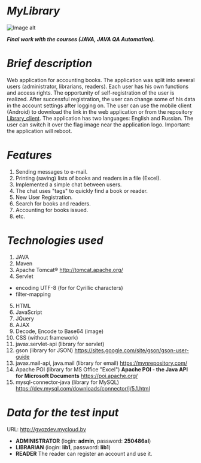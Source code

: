 # <i>MyLibrary</i>
![Image alt](https://github.com/gvozdev1986/MyLibrary/blob/master/webapp/img/logo.png)

<b><i>Final work with the courses (JAVA, JAVA QA Automation).</i></b>


# <i>Brief description</i>
Web application for accounting books. 
The application was split into several users (administrator, librarians, readers). 
Each user has his own functions and access rights. 
The opportunity of self-registration of the user is realized. 
After successful registration, the user can change some of his data in the account settings after logging on. 
The user can use the mobile client (Android) to download the link in the web application or from the repository [Library_client](https://github.com/gvozdev1986/MyLibraryClient/blob/master/Library_client.apk "Download mobile application"). The application has two languages: English and Russian. 
The user can switch it over the flag image near the application logo. 
Important: the application will reboot. 

# <i>Features</i>
1. Sending messages to e-mail.
2. Printing (saving) lists of books and readers in a file (Excel).
3. Implemented a simple chat between users.
4. The chat uses "tags" to quickly find a book or reader.
5. New User Registration.
6. Search for books and readers.
7. Accounting for books issued.
8. etc.

# <i>Technologies used</i>
1. JAVA
2. Maven
3. Apache Tomcat® http://tomcat.apache.org/
4. Servlet
* encoding UTF-8 (for for Cyrillic characters)
* filter-mapping
5. HTML
6. JavaScript 
7. JQuery
8. AJAX
9. Decode, Encode to Base64 (image)
10. CSS (without framework)
11. javax.servlet-api (library for servlet)
12. gson (library for JSON) https://sites.google.com/site/gson/gson-user-guide
13. javax.mail-api, java.mail (library for email) https://mvnrepository.com/
14. Apache POI (library for MS Office "Excel") <b>Apache POI - the Java API for Microsoft Documents</b> https://poi.apache.org/
15. mysql-connector-java (library for MySQL) https://dev.mysql.com/downloads/connector/j/5.1.html

# <i>Data for the test input</i>
URL: http://gvozdev.mycloud.by
* <b>ADMINISTRATOR</b> (login: <b>admin</b>, password: <b>250486al</b>)
* <b>LIBRARIAN</b> (login: <b>lib1</b>, password: <b>lib1</b>)
* <b>READER</b> The reader can register an account and use it.
